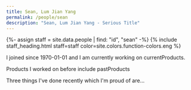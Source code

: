```yaml
---
title: Sean, Lum Jian Yang
permalink: /people/sean
description: "Sean, Lum Jian Yang - Serious Title"
---
```


{%- assign staff = site.data.people | find: "id", "sean" -%}
{% include staff_heading.html staff=staff color=site.colors.function-colors.eng %}

<p>I joined since 1970-01-01 and I am currently working on currentProducts.</p>

<p>Products I worked on before include pastProducts</p>

<p>Three things I've done recently which I'm proud of are...</p>

